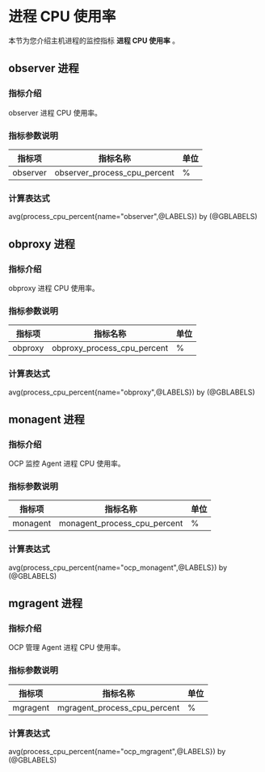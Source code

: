# 进程 CPU 使用率

本节为您介绍主机进程的监控指标 **进程 CPU 使用率** 。

## observer 进程

### 指标介绍

observer 进程 CPU 使用率。

### 指标参数说明

| **指标项** | **指标名称** | **单位** |
|---------|----------|--------|
| observer | observer_process_cpu_percent | %     |

### 计算表达式

avg(process_cpu_percent{name="observer",@LABELS}) by (@GBLABELS)

## obproxy 进程

### 指标介绍

obproxy 进程 CPU 使用率。

### 指标参数说明

| **指标项** | **指标名称** | **单位** |
|---------|----------|--------|
| obproxy | obproxy_process_cpu_percent | %     |

### 计算表达式

avg(process_cpu_percent{name="obproxy",@LABELS}) by (@GBLABELS)

## monagent 进程

### 指标介绍

OCP 监控 Agent 进程 CPU 使用率。

### 指标参数说明

| **指标项** | **指标名称** | **单位** |
|---------|----------|--------|
| monagent | monagent_process_cpu_percent | %     |

### 计算表达式

avg(process_cpu_percent{name="ocp_monagent",@LABELS}) by (@GBLABELS)

## mgragent 进程

### 指标介绍

OCP 管理 Agent 进程 CPU 使用率。

### 指标参数说明

| **指标项** | **指标名称** | **单位** |
|---------|----------|--------|
| mgragent | mgragent_process_cpu_percent | %     |

### 计算表达式

avg(process_cpu_percent{name="ocp_mgragent",@LABELS}) by (@GBLABELS)
